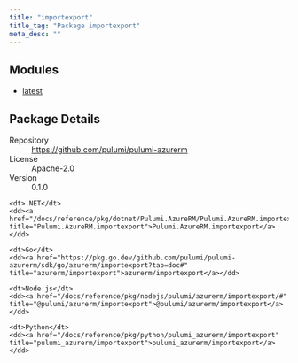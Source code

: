 ```yaml
---
title: "importexport"
title_tag: "Package importexport"
meta_desc: ""
---
```


<!-- WARNING: this file was generated by Pulumi Docs Generator. -->
<!-- Do not edit by hand unless you're certain you know what you are doing! -->



<h2 id="modules">Modules</h2>
<ul class="api">
    <li><a href="latest/" title="latest"><span class="symbol module"></span>latest</a></li>
</ul>

<h2 id="package-details">Package Details</h2>
<dl class="package-details">
	<dt>Repository</dt>
	<dd><a href="https://github.com/pulumi/pulumi-azurerm">https://github.com/pulumi/pulumi-azurerm</a></dd>
	<dt>License</dt>
	<dd>Apache-2.0</dd>
	<dt>Version</dt>
	<dd>0.1.0</dd>
</dl>



<dl class="tabular">

    <dt>.NET</dt>
    <dd><a href="/docs/reference/pkg/dotnet/Pulumi.AzureRM/Pulumi.AzureRM.importexport.html" title="Pulumi.AzureRM.importexport">Pulumi.AzureRM.importexport</a></dd>

    <dt>Go</dt>
    <dd><a href="https://pkg.go.dev/github.com/pulumi/pulumi-azurerm/sdk/go/azurerm/importexport?tab=doc#" title="azurerm/importexport">azurerm/importexport</a></dd>

    <dt>Node.js</dt>
    <dd><a href="/docs/reference/pkg/nodejs/pulumi/azurerm/importexport/#" title="@pulumi/azurerm/importexport">@pulumi/azurerm/importexport</a></dd>

    <dt>Python</dt>
    <dd><a href="/docs/reference/pkg/python/pulumi_azurerm/importexport" title="pulumi_azurerm/importexport">pulumi_azurerm/importexport</a></dd>

</dl>

